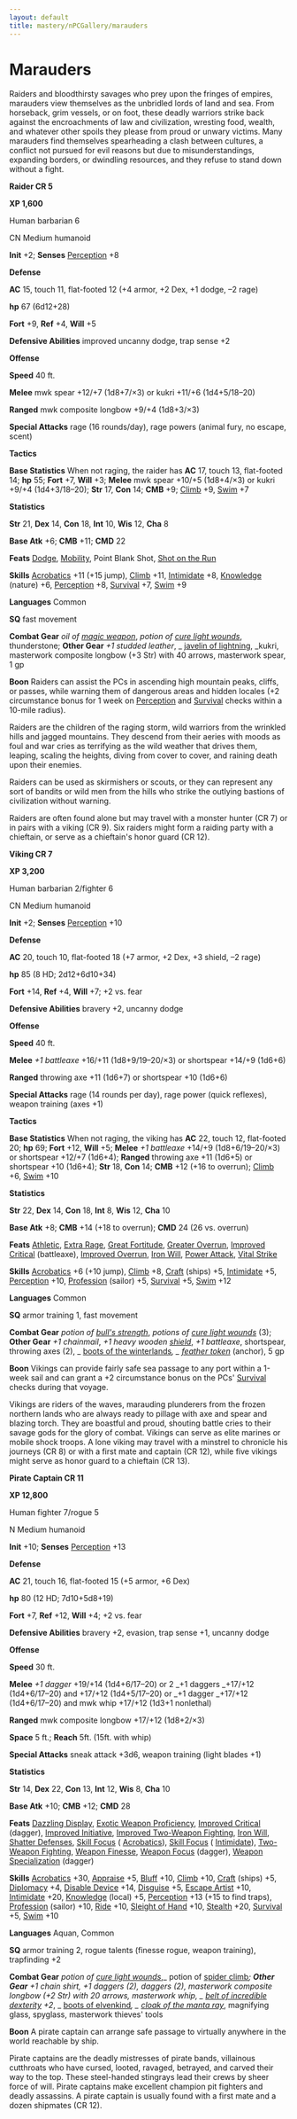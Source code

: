 ```yaml
---
layout: default
title: mastery/nPCGallery/marauders
---
```

# Marauders

Raiders and bloodthirsty savages who prey upon the fringes of empires, marauders view themselves as the unbridled lords of land and sea. From horseback, grim vessels, or on foot, these deadly warriors strike back against the encroachments of law and civilization, wresting food, wealth, and whatever other spoils they please from proud or unwary victims. Many marauders find themselves spearheading a clash between cultures, a conflict not pursued for evil reasons but due to misunderstandings, expanding borders, or dwindling resources, and they refuse to stand down without a fight.

**Raider CR 5**

**XP 1,600**

Human barbarian 6

CN Medium humanoid

**Init** +2; **Senses** [Perception](../../skills/perception#_perception) +8

**Defense**

**AC** 15, touch 11, flat-footed 12 (+4 armor, +2 Dex, +1 dodge, –2 rage)

**hp** 67 (6d12+28)

**Fort** +9, **Ref** +4, **Will** +5

**Defensive Abilities** improved uncanny dodge, trap sense +2

**Offense**

**Speed** 40 ft.

**Melee** mwk spear +12/+7 (1d8+7/×3) or kukri +11/+6 (1d4+5/18–20)

**Ranged** mwk composite longbow +9/+4 (1d8+3/×3)

**Special Attacks** rage (16 rounds/day), rage powers (animal fury, no escape, scent)

**Tactics**

**Base Statistics** When not raging, the raider has **AC** 17, touch 13, flat-footed 14; **hp** 55; **Fort** +7, **Will** +3; **Melee** mwk spear +10/+5 (1d8+4/×3) or kukri +9/+4 (1d4+3/18–20); **Str** 17, **Con** 14; **CMB** +9; [Climb](../../skills/climb#_climb) +9, [Swim](../../skills/swim#_swim) +7

**Statistics**

**Str** 21, **Dex** 14, **Con** 18, **Int** 10, **Wis** 12, **Cha** 8

**Base Atk** +6; **CMB** +11; **CMD** 22

**Feats** [Dodge](../../feats#_dodge), [Mobility](../../feats#_mobility), Point Blank Shot, [Shot on the Run](../../feats#_shot-on-the-run)

**Skills** [Acrobatics](../../skills/acrobatics#_acrobatics) +11 (+15 jump), [Climb](../../skills/climb#_climb) +11, [Intimidate](../../skills/intimidate#_intimidate) +8, [Knowledge](../../skills/knowledge#_knowledge) (nature) +6, [Perception](../../skills/perception#_perception) +8, [Survival](../../skills/survival#_survival) +7, [Swim](../../skills/swim#_swim) +9

**Languages** Common

**SQ** fast movement

**Combat Gear** _oil of [magic weapon](../../spells/magicWeapon#_magic-weapon)_, _potion of [cure light wounds](../../spells/cureLightWounds#_cure-light-wounds)_, thunderstone; **Other Gear** _+1 studded leather_, _ [javelin of lightning](../../magicItems/weapons#_javelin-of-lightning), _kukri, masterwork composite longbow (+3 Str) with 40 arrows, masterwork spear, 1 gp

**Boon** Raiders can assist the PCs in ascending high mountain peaks, cliffs, or passes, while warning them of dangerous areas and hidden locales (+2 circumstance bonus for 1 week on [Perception](../../skills/perception#_perception) and [Survival](../../skills/survival#_survival) checks within a 10-mile radius).

Raiders are the children of the raging storm, wild warriors from the wrinkled hills and jagged mountains. They descend from their aeries with moods as foul and war cries as terrifying as the wild weather that drives them, leaping, scaling the heights, diving from cover to cover, and raining death upon their enemies.

Raiders can be used as skirmishers or scouts, or they can represent any sort of bandits or wild men from the hills who strike the outlying bastions of civilization without warning.

Raiders are often found alone but may travel with a monster hunter (CR 7) or in pairs with a viking (CR 9). Six raiders might form a raiding party with a chieftain, or serve as a chieftain's honor guard (CR 12).

**Viking CR 7**

**XP 3,200**

Human barbarian 2/fighter 6

CN Medium humanoid

**Init** +2; **Senses** [Perception](../../skills/perception#_perception) +10

**Defense**

**AC** 20, touch 10, flat-footed 18 (+7 armor, +2 Dex, +3 shield, –2 rage)

**hp** 85 (8 HD; 2d12+6d10+34)

**Fort** +14, **Ref** +4, **Will** +7; +2 vs. fear

**Defensive Abilities** bravery +2, uncanny dodge

**Offense**

**Speed** 40 ft.

**Melee** _+1 battleaxe_ +16/+11 (1d8+9/19–20/×3) or shortspear +14/+9 (1d6+6)

**Ranged** throwing axe +11 (1d6+7) or shortspear +10 (1d6+6)

**Special Attacks** rage (14 rounds per day), rage power (quick reflexes), weapon training (axes +1)

**Tactics**

**Base Statistics** When not raging, the viking has **AC** 22, touch 12, flat-footed 20; **hp** 69; **Fort** +12, **Will** +5; **Melee** _+1 battleaxe_ +14/+9 (1d8+6/19–20/×3) or shortspear +12/+7 (1d6+4); **Ranged** throwing axe +11 (1d6+5) or shortspear +10 (1d6+4); **Str** 18, **Con** 14; **CMB** +12 (+16 to overrun); [Climb](../../skills/climb#_climb) +6, [Swim](../../skills/swim#_swim) +10

**Statistics**

**Str** 22, **Dex** 14, **Con** 18, **Int** 8, **Wis** 12, **Cha** 10

**Base Atk** +8; **CMB** +14 (+18 to overrun); **CMD** 24 (26 vs. overrun)

**Feats** [Athletic](../../feats#_athletic), [Extra Rage](../../feats#_extra-rage), [Great Fortitude](../../feats#_great-fortitude), [Greater Overrun](../../feats#_greater-overrun), [Improved Critical](../../feats#_improved-critical) (battleaxe), [Improved Overrun](../../feats#_improved-overrun), [Iron Will](../../feats#_iron-will), [Power Attack](../../feats#_power-attack), [Vital Strike](../../feats#_vital-strike)

**Skills** [Acrobatics](../../skills/acrobatics#_acrobatics) +6 (+10 jump), [Climb](../../skills/climb#_climb) +8, [Craft](../../skills/craft#_craft) (ships) +5, [Intimidate](../../skills/intimidate#_intimidate) +5, [Perception](../../skills/perception#_perception) +10, [Profession](../../skills/profession#_profession) (sailor) +5, [Survival](../../skills/survival#_survival) +5, [Swim](../../skills/swim#_swim) +12

**Languages** Common

**SQ** armor training 1, fast movement

**Combat Gear** _potion of [bull's strength](../../spells/bullSStrength#_bull-s-strength)_, _potions of [cure light wounds](../../spells/cureLightWounds#_cure-light-wounds)_ (3); **Other Gear** _+1 chainmail_, _+1 heavy wooden [shield](../../spells/shield#_shield)_, _+1 battleaxe_, shortspear, throwing axes (2), _ [boots of the winterlands](../../magicItems/wondrousItems#_boots-of-the-winterlands)_, _ [feather token](../../magicItems/wondrousItems#_feather-token)_ (anchor), 5 gp

**Boon** Vikings can provide fairly safe sea passage to any port within a 1-week sail and can grant a +2 circumstance bonus on the PCs' [Survival](../../skills/survival#_survival) checks during that voyage.

Vikings are riders of the waves, marauding plunderers from the frozen northern lands who are always ready to pillage with axe and spear and blazing torch. They are boastful and proud, shouting battle cries to their savage gods for the glory of combat. Vikings can serve as elite marines or mobile shock troops. A lone viking may travel with a minstrel to chronicle his journeys (CR 8) or with a first mate and captain (CR 12), while five vikings might serve as honor guard to a chieftain (CR 13).

**Pirate Captain CR 11**

**XP 12,800**

Human fighter 7/rogue 5

N Medium humanoid

**Init** +10; **Senses** [Perception](../../skills/perception#_perception) +13

**Defense**

**AC** 21, touch 16, flat-footed 15 (+5 armor, +6 Dex)

**hp** 80 (12 HD; 7d10+5d8+19)

**Fort** +7, **Ref** +12, **Will** +4; +2 vs. fear

**Defensive Abilities** bravery +2, evasion, trap sense +1, uncanny dodge

**Offense**

**Speed** 30 ft.

**Melee** _+1 dagger_ +19/+14 (1d4+6/17–20) or 2 _+1 daggers _+17/+12 (1d4+6/17–20) and +17/+12 (1d4+5/17–20) or _+1 dagger _+17/+12 (1d4+6/17–20) and mwk whip +17/+12 (1d3+1 nonlethal)

**Ranged** mwk composite longbow +17/+12 (1d8+2/×3)

**Space** 5 ft.; **Reach** 5ft. (15ft. with whip)

**Special Attacks** sneak attack +3d6, weapon training (light blades +1)

**Statistics**

**Str** 14, **Dex** 22, **Con** 13, **Int** 12, **Wis** 8, **Cha** 10

**Base Atk** +10; **CMB** +12; **CMD** 28

**Feats** [Dazzling Display](../../feats#_dazzling-display), [Exotic Weapon Proficiency](../../feats#_exotic-weapon-proficiency), [Improved Critical](../../feats#_improved-critical) (dagger), [Improved Initiative](../../feats#_improved-initiative), [Improved Two-Weapon Fighting](../../feats#_improved-two-weapon-fighting), [Iron Will](../../feats#_iron-will), [Shatter Defenses](../../feats#_shatter-defenses), [Skill Focus](../../feats#_skill-focus) ( [Acrobatics](../../skills/acrobatics#_acrobatics)), [Skill Focus](../../feats#_skill-focus) ( [Intimidate](../../skills/intimidate#_intimidate)), [Two-Weapon Fighting](../../feats#_two-weapon-fighting), [Weapon Finesse](../../feats#_weapon-finesse), [Weapon Focus](../../feats#_weapon-focus) (dagger), [Weapon Specialization](../../feats#_weapon-specialization) (dagger)

**Skills** [Acrobatics](../../skills/acrobatics#_acrobatics) +30, [Appraise](../../skills/appraise#_appraise) +5, [Bluff](../../skills/bluff#_bluff) +10, [Climb](../../skills/climb#_climb) +10, [Craft](../../skills/craft#_craft) (ships) +5, [Diplomacy](../../skills/diplomacy#_diplomacy) +4, [Disable Device](../../skills/disableDevice#_disable-device) +14, [Disguise](../../skills/disguise#_disguise) +5, [Escape Artist](../../skills/escapeArtist#_escape-artist) +10, [Intimidate](../../skills/intimidate#_intimidate) +20, [Knowledge](../../skills/knowledge#_knowledge) (local) +5, [Perception](../../skills/perception#_perception) +13 (+15 to find traps), [Profession](../../skills/profession#_profession) (sailor) +10, [Ride](../../skills/ride#_ride) +10, [Sleight of Hand](../../skills/sleightOfHand#_sleight-of-hand) +10, [Stealth](../../skills/stealth#_stealth) +20, [Survival](../../skills/survival#_survival) +5, [Swim](../../skills/swim#_swim) +10

**Languages** Aquan, Common

**SQ** armor training 2, rogue talents (finesse rogue, weapon training), trapfinding +2

**Combat Gear** _potion of [cure light wounds](../../spells/cureLightWounds#_cure-light-wounds)_,_ potion of [spider climb](../../spells/spiderClimb#_spider-climb)_; **Other Gear** _+1 chain shirt_, _+1 daggers_ (2), daggers (2), masterwork composite longbow (+2 Str) with 20 arrows, masterwork whip, _ [belt of incredible dexterity](../../magicItems/wondrousItems#_belt-of-incredible-dexterity) +2_, _ [boots of elvenkind](../../magicItems/wondrousItems#_boots-of-elvenkind)_, _ [cloak of the manta ray](../../magicItems/wondrousItems#_cloak-of-the-manta-ray)_, magnifying glass, spyglass, masterwork thieves' tools

**Boon** A pirate captain can arrange safe passage to virtually anywhere in the world reachable by ship.

Pirate captains are the deadly mistresses of pirate bands, villainous cutthroats who have cursed, looted, ravaged, betrayed, and carved their way to the top. These steel-handed stingrays lead their crews by sheer force of will. Pirate captains make excellent champion pit fighters and deadly assassins. A pirate captain is usually found with a first mate and a dozen shipmates (CR 12).

